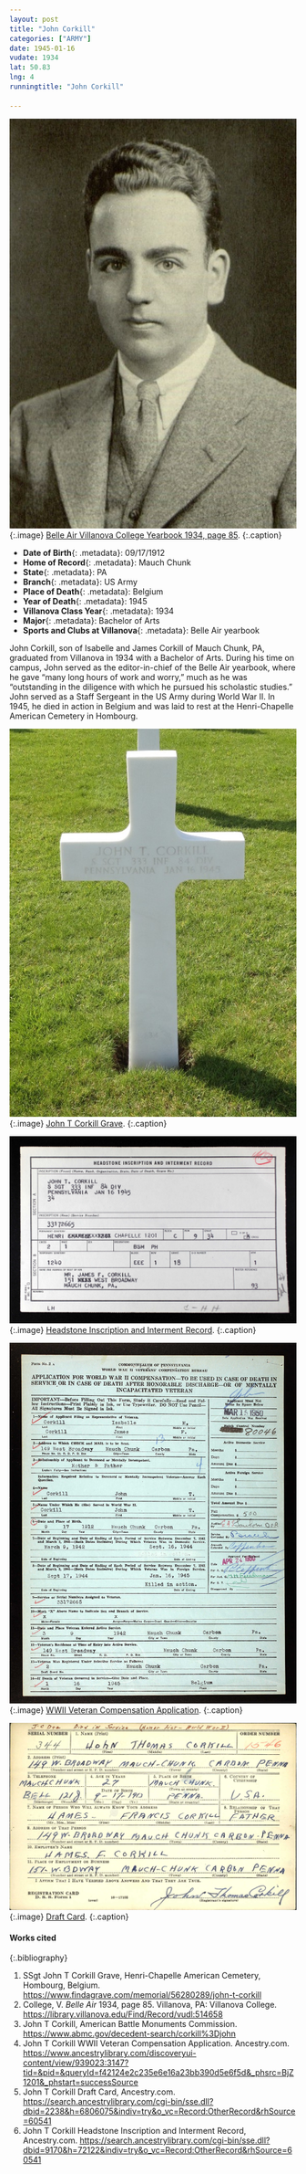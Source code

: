 ```yaml
---
layout: post
title: "John Corkill"
categories: ["ARMY"]
date: 1945-01-16
vudate: 1934
lat: 50.83
lng: 4
runningtitle: "John Corkill"

---
```


![Belle Air Villanova College Yearbook 1934, page 85](images/Corkill_1.jpg)
   {:.image}
[Belle Air Villanova College Yearbook 1934, page 85](https://library.villanova.edu/Find/Record/vudl:514658).
   {:.caption}


* **Date of Birth**{: .metadata}: 09/17/1912
* **Home of Record**{: .metadata}: Mauch Chunk
* **State**{: .metadata}: PA
* **Branch**{: .metadata}: US Army
* **Place of Death**{: .metadata}: Belgium
* **Year of Death**{: .metadata}: 1945
* **Villanova Class Year**{: .metadata}: 1934
* **Major**{: .metadata}: Bachelor of Arts
* **Sports and Clubs at Villanova**{: .metadata}: Belle Air yearbook



John Corkill, son of Isabelle and James Corkill of Mauch Chunk, PA, graduated from Villanova in 1934 with a Bachelor of Arts. During his time on campus, John served as the editor-in-chief of the Belle Air yearbook, where he gave “many long hours of work and worry,” much as he was “outstanding in the diligence with which he pursued his scholastic studies.” John served as a Staff Sergeant in the US Army during World War II. In 1945, he died in action in Belgium and was laid to rest at the Henri-Chapelle American Cemetery in Hombourg.



![John T Corkill Grave](images/Corkill_2.jpg)
   {:.image}
[John T Corkill Grave](https://www.findagrave.com/memorial/56280289/john-t-corkill).
   {:.caption}

![Headstone Inscription and Interment Record](images/Corkill_3.jpg)
   {:.image}
[Headstone Inscription and Interment Record](https://search.ancestrylibrary.com/cgi-bin/sse.dll?dbid=9170&h=72122&indiv=try&o_vc=Record:OtherRecord&rhSource=60541).
   {:.caption}

![WWII Veteran Compensation Application](images/Corkill_4.jpg)
   {:.image}
[WWII Veteran Compensation Application](https://www.ancestrylibrary.com/discoveryui-content/view/939023:3147?tid=&pid=&queryId=f42124e2c235e6e16a23bb390d5e6f5d&_phsrc=BjZ1201&_phstart=successSource).
   {:.caption}

![Draft Card](images/Corkill_5.jpg)
   {:.image}
[Draft Card](https://search.ancestrylibrary.com/cgi-bin/sse.dll?dbid=2238&h=6806075&indiv=try&o_vc=Record:OtherRecord&rhSource=60541).
   {:.caption}



#### Works cited

{:.bibliography}
1. SSgt John T Corkill Grave, Henri-Chapelle American Cemetery, Hombourg, Belgium. <https://www.findagrave.com/memorial/56280289/john-t-corkill>
2. College, V. _Belle Air_ 1934, page 85. Villanova, PA: Villanova College. <https://library.villanova.edu/Find/Record/vudl:514658>
3.  John T Corkill, American Battle Monuments Commission. <https://www.abmc.gov/decedent-search/corkill%3Djohn>
4. John T Corkill WWII Veteran Compensation Application. Ancestry.com. <https://www.ancestrylibrary.com/discoveryui-content/view/939023:3147?tid=&pid=&queryId=f42124e2c235e6e16a23bb390d5e6f5d&_phsrc=BjZ1201&_phstart=successSource>
5. John T Corkill Draft Card, Ancestry.com. <https://search.ancestrylibrary.com/cgi-bin/sse.dll?dbid=2238&h=6806075&indiv=try&o_vc=Record:OtherRecord&rhSource=60541>
6. John T Corkill Headstone Inscription and Interment Record, Ancestry.com. <https://search.ancestrylibrary.com/cgi-bin/sse.dll?dbid=9170&h=72122&indiv=try&o_vc=Record:OtherRecord&rhSource=60541>
